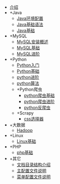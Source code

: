 - [介绍](/index)
- +Java
    - [Java环境配置](/java/java01)
    - [Java基础语法](/java/java02)
    - [Java基础](/java/java03)
- +MySQL
    - [MySQL安装概述](/mysql/1)
    - [MySQL基础](/mysql/2)
    - [MySQL进阶](/mysql/3)
- +Python
    - [Python入门](/python/p0)
    - [Python基础](/python/p1)
    - [python进阶](/python/p2)
    - [python算法](/python/p3)
    - +Python爬虫
        - [python爬虫基础](/python/p3)
        - [python爬虫进阶](/python/p5)
        - [python反爬虫](/python/p6)
    - +Scrapy
        - [css选择器](/python/css)
- +大数据
    - [Hadoop](/Hadoop01)
- +Linux
    - [Linux基础](/linux01)
- +PHP
    - [php基础](/PHP01)
- +其它
    - [文档目录结构介绍](/config/structure)
    - [主配置文件说明](/config/main)
    - [菜单配置文件说明](/config/nav)